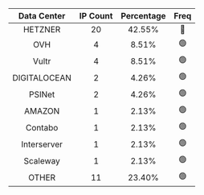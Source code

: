 | Data Center | IP Count | Percentage | Freq |
|:------------:|:--------:|:-----------:|:-----:|
| HETZNER | 20 | 42.55% | 🔴 |
| OVH | 4 | 8.51% | 🟢 |
| Vultr | 4 | 8.51% | 🟢 |
| DIGITALOCEAN | 2 | 4.26% | 🟢 |
| PSINet | 2 | 4.26% | 🟢 |
| AMAZON | 1 | 2.13% | 🟢 |
| Contabo | 1 | 2.13% | 🟢 |
| Interserver | 1 | 2.13% | 🟢 |
| Scaleway | 1 | 2.13% | 🟢 |
| OTHER | 11 | 23.40% | 🟢 |